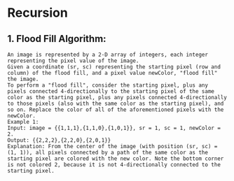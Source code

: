 # Recursion

## 1. Flood Fill Algorithm: 
    An image is represented by a 2-D array of integers, each integer representing the pixel value of the image.
    Given a coordinate (sr, sc) representing the starting pixel (row and column) of the flood fill, and a pixel value newColor, "flood fill" the image.
    To perform a "flood fill", consider the starting pixel, plus any pixels connected 4-directionally to the starting pixel of the same color as the starting pixel, plus any pixels connected 4-directionally to those pixels (also with the same color as the starting pixel), and so on. Replace the color of all of the aforementioned pixels with the newColor.
    Example 1:
    Input: image = {{1,1,1},{1,1,0},{1,0,1}}, sr = 1, sc = 1, newColor = 2.
    Output: {{2,2,2},{2,2,0},{2,0,1}}
    Explanation: From the center of the image (with position (sr, sc) = (1, 1)), all pixels connected by a path of the same color as the starting pixel are colored with the new color. Note the bottom corner is not colored 2, because it is not 4-directionally connected to the starting pixel. 
    